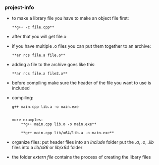 ### project-info ###

* to make a library file you have to make an object file first:
	```
	**g++ -c file.cpp**
	```

* after that you will get file.o


* if you have multiple .o files you can put them together to an archive:
	```
	**ar rcs file.a file.o**
	```
* adding a file to the archive goes like this:
	```
	**ar rcs file.a file2.o**
	```

* before compiling make sure the header of the file you want to use is included

* compiling:
	```
	g++ main.cpp lib.a -o main.exe
	
	
	more examples:
		**g++ main.cpp lib.o -o main.exe**

		**g++ main.cpp lib/x64/lib.a -o main.exe**
	```
	
* organize files:
	put header files into an *include* folder
	put the *.a*, *.o*, *.lib* files into a *lib/x86* or *lib/x64* folder 


* the folder *extern file* contains the process of creating the libary files
